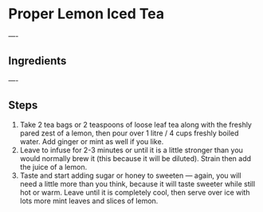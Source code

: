 # Proper Lemon Iced Tea


—-

## Ingredients


—-

## Steps

1.  Take 2 tea bags or 2 teaspoons of loose leaf tea along with the freshly pared zest of a lemon, then pour over 1 litre / 4 cups freshly boiled water. Add ginger or mint as well if you like. 
2.  Leave to infuse for 2-3 minutes or until it is a little stronger than you would normally brew it (this because it will be diluted). Strain then add the juice of a lemon.
3.  Taste and start adding sugar or honey to sweeten — again, you will need a little more than you think, because it will taste sweeter while still hot or warm. Leave until it is completely cool, then serve over ice with lots more mint leaves and slices of lemon.
